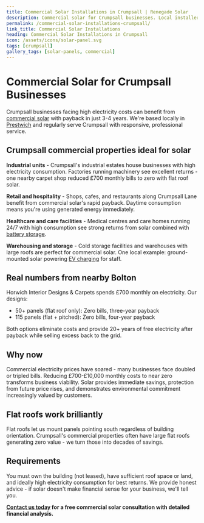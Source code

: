 ```yaml
---
title: Commercial Solar Installations in Crumpsall | Renegade Solar
description: Commercial solar for Crumpsall businesses. Local installer cutting £700-£10k monthly bills to zero. 3-4 year payback, 20+ years free electricity.
permalink: /commercial-solar-installations-crumpsall/
link_title: Commercial Solar Installations
heading: Commercial Solar Installations in Crumpsall
icon: /assets/icons/solar-panel.svg
tags: [crumpsall]
gallery_tags: [solar-panels, commercial]
---
```


# Commercial Solar for Crumpsall Businesses

Crumpsall businesses facing high electricity costs can benefit from [commercial solar](/services/commercial-solar-installations/) with payback in just 3-4 years. We're based locally in [Prestwich](/commercial-solar-installations-prestwich/) and regularly serve Crumpsall with responsive, professional service.

## Crumpsall commercial properties ideal for solar

**Industrial units** - Crumpsall's industrial estates house businesses with high electricity consumption. Factories running machinery see excellent returns - one nearby carpet shop reduced £700 monthly bills to zero with flat roof solar.

**Retail and hospitality** - Shops, cafes, and restaurants along Crumpsall Lane benefit from commercial solar's rapid payback. Daytime consumption means you're using generated energy immediately.

**Healthcare and care facilities** - Medical centres and care homes running 24/7 with high consumption see strong returns from solar combined with [battery storage](/services/home-battery-installations/).

**Warehousing and storage** - Cold storage facilities and warehouses with large roofs are perfect for commercial solar. One local example: ground-mounted solar powering [EV charging](/services/electric-vehicle-charger-installations/) for staff.

## Real numbers from nearby Bolton

Horwich Interior Designs & Carpets spends £700 monthly on electricity. Our designs:
- 50+ panels (flat roof only): Zero bills, three-year payback
- 115 panels (flat + pitched): Zero bills, four-year payback

Both options eliminate costs and provide 20+ years of free electricity after payback while selling excess back to the grid.

## Why now

Commercial electricity prices have soared - many businesses face doubled or tripled bills. Reducing £700-£10,000 monthly costs to near zero transforms business viability. Solar provides immediate savings, protection from future price rises, and demonstrates environmental commitment increasingly valued by customers.

## Flat roofs work brilliantly

Flat roofs let us mount panels pointing south regardless of building orientation. Crumpsall's commercial properties often have large flat roofs generating zero value - we turn those into decades of savings.

## Requirements

You must own the building (not leased), have sufficient roof space or land, and ideally high electricity consumption for best returns. We provide honest advice - if solar doesn't make financial sense for your business, we'll tell you.

**[Contact us today](/contact/) for a free commercial solar consultation with detailed financial analysis.**

